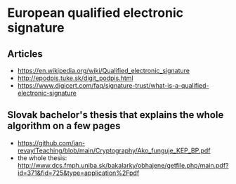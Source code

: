 # European qualified electronic signature

## Articles

- https://en.wikipedia.org/wiki/Qualified_electronic_signature
- http://epodpis.tuke.sk/digit_podpis.html
- https://www.digicert.com/faq/signature-trust/what-is-a-qualified-electronic-signature

## Slovak bachelor's thesis that explains the whole algorithm on a few pages

- https://github.com/jan-revay/Teaching/blob/main/Cryptography/Ako_funguje_KEP_BP.pdf
- the whole thesis: http://www.dcs.fmph.uniba.sk/bakalarky/obhajene/getfile.php/main.pdf?id=371&fid=725&type=application%2Fpdf

